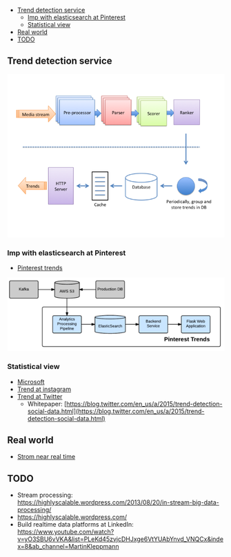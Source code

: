 - [Trend detection service](#trend-detection-service)
  - [Imp with elasticsearch at Pinterest](#imp-with-elasticsearch-at-pinterest)
  - [Statistical view](#statistical-view)
- [Real world](#real-world)
- [TODO](#todo)

## Trend detection service

![](images/trends_instagramTrendsDetection.png)

### Imp with elasticsearch at Pinterest

* [Pinterest trends](https://medium.com/pinterest-engineering/pinterest-trends-insights-into-unstructured-data-b4dbb2c8fb63)

![](.gitbook/assets/trends_pinterest_trendsDetection.png)

### Statistical view

* [Microsoft](https://devblogs.microsoft.com/cse/2019/01/02/real-time-time-series-analysis-at-scale-for-trending-topics-detection/#:\~:text=Detecting%20trending%20topics%20requires%20the,the%20entire%20set%20of%20topics.)
* [Trend at instagram](https://instagram-engineering.com/trending-on-instagram-b749450e6d93)
* [Trend at Twitter](https://blog.twitter.com/engineering/en_us/a/2015/building-a-new-trends-experience.html)
  * Whitepaper: [https://blog.twitter.com/en_us/a/2015/trend-detection-social-data.html](https://blog.twitter.com/en_us/a/2015/trend-detection-social-data.html)

## Real world

* [Strom near real time](https://www.michael-noll.com/blog/2013/01/18/implementing-real-time-trending-topics-in-storm/)

## TODO
* Stream processing: https://highlyscalable.wordpress.com/2013/08/20/in-stream-big-data-processing/
* https://highlyscalable.wordpress.com/
* Build realtime data platforms at LinkedIn: https://www.youtube.com/watch?v=yO3SBU6vVKA&list=PLeKd45zvjcDHJxge6VtYUAbYnvd_VNQCx&index=8&ab_channel=MartinKleppmann